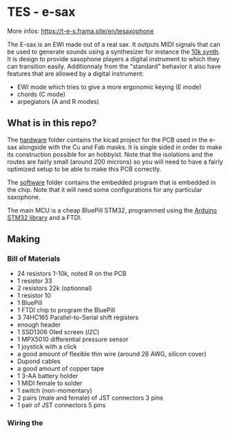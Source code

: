 # TES - e-sax

More infos: https://t-e-s.frama.site/en/tesaxophone

The E-sax is an EWI made out of a real sax. It outputs MIDI signals that can be used to generate sounds using a synthesizer for instance the [10k synth](https://github.com/tomcombriat/TES_10-knobs-synth). It is design to provide saxophone players a digital instrument to which they can transition easily. Additionnaly from the "standard" behavior it also have features that are allowed by a digital instrument:

- EWI mode which tries to give a more ergonomic keying (E mode)
- chords (C mode)
- arpegiators (A and R modes)


## What is in this repo?
The [hardware](hardware/) folder contains the kicad project for the PCB used in the e-sax alongside with the Cu and Fab masks. It is single sided in order to make its construction possible for an hobbyist. Note that the isolations and the routes are fairly small (around 200 microns) so you will need to have a fairly optimized setup to be able to make this PCB correctly.

The [software](software/) folder contains the embedded program that is embedded in the chip. Note that it will need some configurations for any particular saxophone.

The main MCU is a cheap BluePill STM32, programmed using the [Arduino STM32 library](https://github.com/stm32duino/Arduino_Core_STM32) and a FTDI.


## Making

### Bill of Materials 

- 24 resistors 1-10k, noted R on the PCB
- 1 resistor 33
- 2 resistors 22k (optionnal)
- 1 resistor 10
- 1 BluePill
- 1 FTDI chip to program the BluePill
- 3 74HC165 Parallel-to-Serial shift registers
- enough header
- 1 SSD1306 Oled screen (*I2C*)
- 1 MPX5010 differential pressure sensor
- 1 joystick with a click
- a good amount of flexible thin wire (around 26 AWG, silicon cover)
- Dupond cables
- a good amount of copper tape
- 1 3-AA battery holder
- 1 MIDI female to solder
- 1 switch (non-momentary)
- 2 pairs (male and female) of JST connectors 3 pins
- 1 pair of JST connectors 5 pins

### Wiring the 







